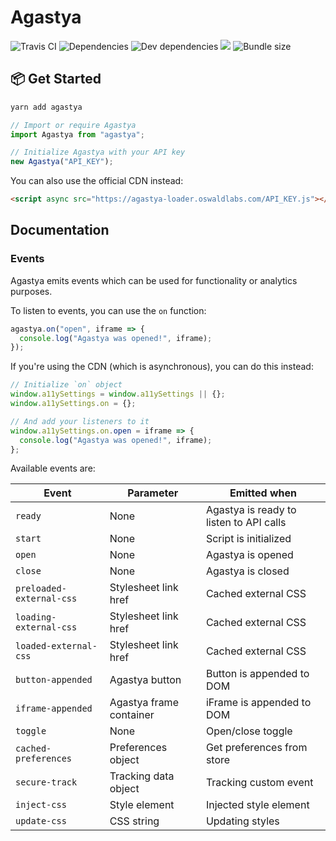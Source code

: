 # Agastya

![Travis CI](https://travis-ci.org/OswaldLabsOpenSource/agastya.svg?branch=master)
![Dependencies](https://img.shields.io/david/OswaldLabsOpenSource/agastya.svg)
![Dev dependencies](https://img.shields.io/david/dev/OswaldLabsOpenSource/agastya.svg)
![](https://img.shields.io/snyk/vulnerabilities/github/OswaldLabsOpenSource/agastya.svg)
![Bundle size](https://img.shields.io/bundlephobia/minzip/agastya.svg)

## 📦 Get Started

```bash
yarn add agastya
```

```js
// Import or require Agastya
import Agastya from "agastya";

// Initialize Agastya with your API key
new Agastya("API_KEY");
```

You can also use the official CDN instead:

```html
<script async src="https://agastya-loader.oswaldlabs.com/API_KEY.js"></script>
```

## Documentation

### Events

Agastya emits events which can be used for functionality or analytics purposes.

To listen to events, you can use the `on` function:

```js
agastya.on("open", iframe => {
  console.log("Agastya was opened!", iframe);
});
```

If you're using the CDN (which is asynchronous), you can do this instead:

```js
// Initialize `on` object
window.a11ySettings = window.a11ySettings || {};
window.a11ySettings.on = {};

// And add your listeners to it
window.a11ySettings.on.open = iframe => {
  console.log("Agastya was opened!", iframe);
};
```

Available events are:

| Event | Parameter | Emitted when |
| - | - | - |
| `ready` | None | Agastya is ready to listen to API calls |
| `start` | None | Script is initialized |
| `open` | None | Agastya is opened |
| `close` | None | Agastya is closed |
| `preloaded-external-css` | Stylesheet link href | Cached external CSS |
| `loading-external-css` | Stylesheet link href | Cached external CSS |
| `loaded-external-css` | Stylesheet link href | Cached external CSS |
| `button-appended` | Agastya button | Button is appended to DOM |
| `iframe-appended` | Agastya frame container | iFrame is appended to DOM |
| `toggle` | None | Open/close toggle |
| `cached-preferences` | Preferences object | Get preferences from store |
| `secure-track` | Tracking data object | Tracking custom event |
| `inject-css` | Style element | Injected style element |
| `update-css` | CSS string | Updating styles |
